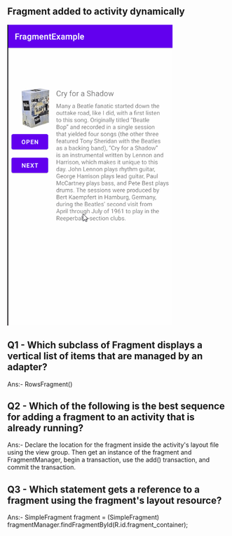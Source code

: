 ## Fragment added to activity dynamically
![](app/src/main/res/drawable/homework.gif) 

## Q1 - Which subclass of Fragment displays a vertical list of items that are managed by an adapter?  
Ans:- RowsFragment()
## Q2 - Which of the following is the best sequence for adding a fragment to an activity that is already running?  
Ans:- Declare the location for the fragment inside the activity's layout file using the <FrameLayout> view group. Then get an instance of the fragment and FragmentManager, begin a transaction, use the add() transaction, and commit the transaction.
## Q3 - Which statement gets a reference to a fragment using the fragment's layout resource?  
Ans:- SimpleFragment fragment = (SimpleFragment) fragmentManager.findFragmentById(R.id.fragment_container);